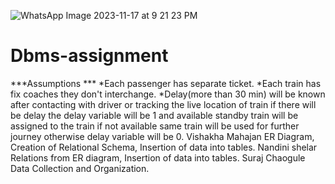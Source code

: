 ![WhatsApp Image 2023-11-17 at 9 21 23 PM](https://github.com/nandinishelar/Dbms-assignment/assets/99242347/a913133f-33ee-43cd-8234-e53a56afdc4b)
# Dbms-assignment
***Assumptions ***
*Each passenger has separate ticket.
*Each train has fix coaches they don't interchange.
*Delay(more than 30 min) will be known after contacting with driver or tracking the live location of train if there will be delay the delay variable will be 1 and available standby train will be assigned to the train if not available same train will be used for further journey otherwise delay variable will be 0.
    Vishakha Mahajan
ER Diagram, Creation of Relational Schema, Insertion of data into tables.
Nandini shelar
Relations from ER diagram, Insertion of data into tables.
Suraj Chaogule
Data Collection and Organization.
